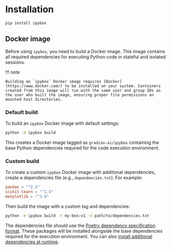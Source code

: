 # Installation

```bash
pip install ipybox
```

## Docker image

Before using `ipybox`, you need to build a Docker image. This image contains all required dependencies for executing Python code in stateful and isolated sessions.

!!! note

    Building an `ipybox` Docker image requires [Docker](https://www.docker.com/) to be installed on your system. Containers created from this image will run with the same user and group IDs as the user who built the image, ensuring proper file permissions on mounted host directories.

### Default build

To build an `ipybox` Docker image with default settings:

```bash
python -m ipybox build
```

This creates a Docker image tagged as `gradion-ai/ipybox` containing the base Python dependencies required for the code execution environment.

### Custom build

To create a custom `ipybox` Docker image with additional dependencies, create a dependencies file (e.g., `dependencies.txt`). For example:

```toml title="dependencies.txt"
pandas = "^2.2"
scikit-learn = "^1.5"
matplotlib = "^3.9"
```

Then build the image with a custom tag and dependencies:

```bash
python -m ipybox build -t my-box:v1 -d path/to/dependencies.txt
```

The dependencies file should use the [Poetry dependency specification format](https://python-poetry.org/docs/dependency-specification/). These packages will be installed alongside the base dependencies required for the execution environment. You can also [install additional dependencies at runtime](usage.md#installing-dependencies-at-runtime).
